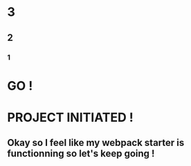 # 3
## 2
### 1
# GO !
# PROJECT INITIATED !

## Okay so I feel like my webpack starter is functionning so let's keep going !
